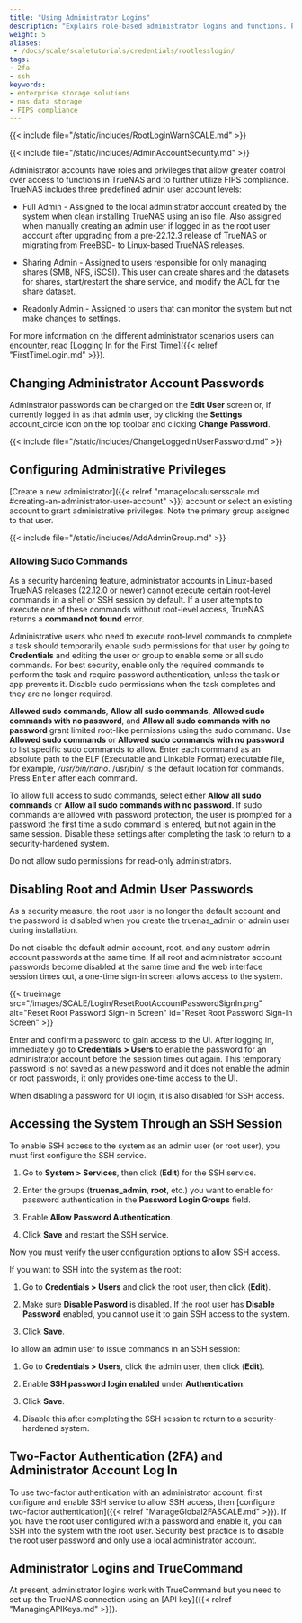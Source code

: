 ```yaml
---
title: "Using Administrator Logins"
description: "Explains role-based administrator logins and functions. Provides instructions on configuring SSH and working with the admin and root user passwords."
weight: 5
aliases:
 - /docs/scale/scaletutorials/credentials/rootlesslogin/
tags:
- 2fa
- ssh
keywords:
- enterprise storage solutions
- nas data storage 
- FIPS compliance
---
```


{{< include file="/static/includes/RootLoginWarnSCALE.md" >}}

{{< include file="/static/includes/AdminAccountSecurity.md" >}}

Administrator accounts have roles and privileges that allow greater control over access to functions in TrueNAS and to further utilize FIPS compliance.
TrueNAS includes three predefined admin user account levels:

* Full Admin - Assigned to the local administrator account created by the system when clean installing TrueNAS using an <file>iso</file> file.
  Also assigned when manually creating an admin user if logged in as the root user account after upgrading from a pre-22.12.3 release of TrueNAS or migrating from FreeBSD- to Linux-based TrueNAS releases.

* Sharing Admin - Assigned to users responsible for only managing shares (SMB, NFS, iSCSI).
  This user can create shares and the datasets for shares, start/restart the share service, and modify the ACL for the share dataset.

* Readonly Admin - Assigned to users that can monitor the system but not make changes to settings.

For more information on the different administrator scenarios users can encounter, read [Logging In for the First Time]({{< relref "FirstTimeLogin.md" >}}).

## Changing Administrator Account Passwords
Adminstrator passwords can be changed on the **Edit User** screen or, if currently logged in as that admin user, by clicking the **Settings** <span class="material-icons">account_circle</span> icon on the top toolbar and clicking **Change Password**.

{{< include file="/static/includes/ChangeLoggedInUserPassword.md" >}}

## Configuring Administrative Privileges

[Create a new administrator]({{< relref "managelocalusersscale.md #creating-an-administrator-user-account" >}}) account or select an existing account to grant administrative privileges.
Note the primary group assigned to that user.

{{< include file="/static/includes/AddAdminGroup.md" >}}

### Allowing Sudo Commands

As a security hardening feature, administrator accounts in Linux-based TrueNAS releases (22.12.0 or newer) cannot execute certain root-level commands in a shell or SSH session by default.
If a user attempts to execute one of these commands without root-level access, TrueNAS returns a **command not found** error.

Administrative users who need to execute root-level commands to complete a task should temporarily enable sudo permissions for that user by going to **Credentials** and editing the user or group to enable some or all sudo commands.
For best security, enable only the required commands to perform the task and require password authentication, unless the task or app prevents it.
Disable sudo permissions when the task completes and they are no longer required.

**Allowed sudo commands**, **Allow all sudo commands**, **Allowed sudo commands with no password**, and **Allow all sudo commands with no password** grant limited root-like permissions using the sudo command.
Use **Allowed sudo commands** or **Allowed sudo commands with no password** to list specific sudo commands to allow.
Enter each command as an absolute path to the ELF (Executable and Linkable Format) executable file, for example, */usr/bin/nano*.
<file>/usr/bin/</file> is the default location for commands.
Press <kbd>Enter</kbd> after each command.

To allow full access to sudo commands, select either **Allow all sudo commands** or **Allow all sudo commands with no password**.
If sudo commands are allowed with password protection, the user is prompted for a password the first time a sudo command is entered, but not again in the same session.
Disable these settings after completing the task to return to a security-hardened system.

Do not allow sudo permissions for read-only administrators.

## Disabling Root and Admin User Passwords

As a security measure, the root user is no longer the default account and the password is disabled when you create the truenas_admin or admin user during installation.

Do not disable the default admin account, root, and any custom admin account passwords at the same time.
If all root and administrator account passwords become disabled at the same time and the web interface session times out, a one-time sign-in screen allows access to the system.

{{< trueimage src="/images/SCALE/Login/ResetRootAccountPasswordSignIn.png" alt="Reset Root Password Sign-In Screen" id="Reset Root Password Sign-In Screen" >}}

Enter and confirm a password to gain access to the UI.
After logging in, immediately go to **Credentials > Users** to enable the password for an administrator account before the session times out again.
This temporary password is not saved as a new password and it does not enable the admin or root passwords, it only provides one-time access to the UI.

When disabling a password for UI login, it is also disabled for SSH access.

## Accessing the System Through an SSH Session

To enable SSH access to the system as an admin user (or root user), you must first configure the SSH service.

1. Go to **System > Services**, then click <span class="iconify" data-icon="mdi:pencil"></span> (**Edit**) for the SSH service.

2.  Enter the groups (**truenas_admin**, **root**, etc.)  you want to enable for password authentication in the **Password Login Groups** field.

3. Enable **Allow Password Authentication**.

4. Click **Save** and restart the SSH service.

Now you must verify the user configuration options to allow SSH access.

If you want to SSH into the system as the root: 

1. Go to **Credentials > Users** and click the root user, then click <span class="iconify" data-icon="mdi:pencil"></span> (**Edit**).

2. Make sure **Disable Pasword** is disabled. If the root user has **Disable Password** enabled, you cannot use it to gain SSH access to the system.

3. Click **Save**.

To allow an admin user to issue commands in an SSH session:

1. Go to **Credentials > Users**, click the admin user, then click <span class="iconify" data-icon="mdi:pencil"></span> (**Edit**).

2. Enable **SSH password login enabled** under **Authentication**.

3. Click **Save**. 

4. Disable this after completing the SSH session to return to a security-hardened system.

## Two-Factor Authentication (2FA) and Administrator Account Log In

To use two-factor authentication with an administrator account, first configure and enable SSH service to allow SSH access, then [configure two-factor authentication]({{< relref "ManageGlobal2FASCALE.md" >}}).
If you have the root user configured with a password and enable it, you can SSH into the system with the root user.
Security best practice is to disable the root user password and only use a local administrator account.

## Administrator Logins and TrueCommand

At present, administrator logins work with TrueCommand but you need to set up the TrueNAS connection using an [API key]({{< relref "ManagingAPIKeys.md" >}}).
